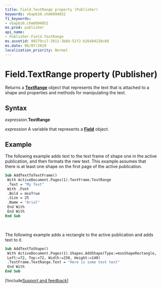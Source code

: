 ```yaml
---
title: Field.TextRange property (Publisher)
keywords: vbapb10.chm6094852
f1_keywords:
- vbapb10.chm6094852
ms.prod: publisher
api_name:
- Publisher.Field.TextRange
ms.assetid: 09279cc7-3911-3b8d-51f2-b26494220c68
ms.date: 06/07/2019
localization_priority: Normal
---
```



# Field.TextRange property (Publisher)

Returns a **[TextRange](Publisher.TextRange.md)** object that represents the text that is attached to a shape and properties and methods for manipulating the text.


## Syntax

_expression_.**TextRange**

_expression_ A variable that represents a **[Field](Publisher.Field.md)** object.


## Example

The following example adds text to the text frame of shape one in the active publication, and then formats the new text. This example assumes that there is at least one shape on the first page of the active publication.

```vb
Sub AddTextToTextFrame() 
 With ActiveDocument.Pages(1).TextFrame.TextRange 
 .Text = "My Text" 
 With .Font 
 .Bold = msoTrue 
 .Size = 25 
 .Name = "Arial" 
 End With 
 End With 
End Sub
```

<br/>

The following example adds a rectangle to the active publication and adds text to it.

```vb
Sub AddTextToShape() 
 With ActiveDocument.Pages(1).Shapes.AddShape(Type:=msoShapeRectangle, _ 
 Left:=72, Top:=72, Width:=250, Height:=140) 
 .TextFrame.TextRange.Text = "Here is some test text" 
 End With 
End Sub
```

[!include[Support and feedback](~/includes/feedback-boilerplate.md)]